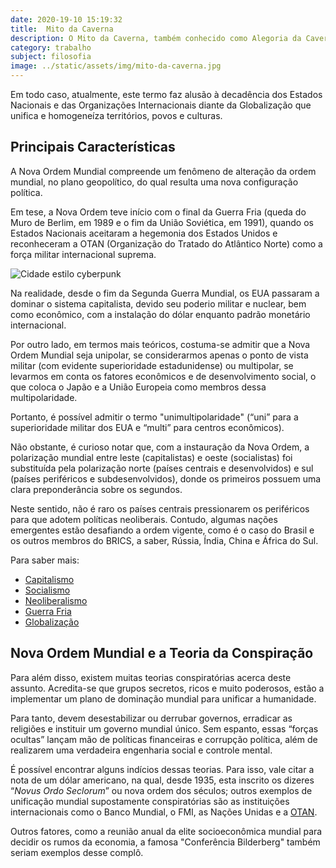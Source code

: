 ```yaml
---
date: 2020-19-10 15:19:32
title:  Mito da Caverna
description: O Mito da Caverna, também conhecido como Alegoria da Caverna, foi escrito por Platão, um dos mais importantes pensadores da história da Filosofia.
category: trabalho
subject: filosofia
image: ../static/assets/img/mito-da-caverna.jpg
---
```


Em todo caso, atualmente, este termo faz alusão à decadência dos 
Estados Nacionais e das Organizações Internacionais diante da 
Globalização que unifica e homogeneíza territórios, povos e culturas.

## Principais Características

A Nova Ordem Mundial compreende um fenômeno de alteração da ordem 
mundial, no plano geopolítico, do qual resulta uma nova configuração 
política.

Em tese, a Nova Ordem teve início com o final da Guerra 
Fria (queda do Muro de Berlim, em 1989 e o fim da União Soviética, em 
1991), quando os Estados Nacionais aceitaram a hegemonia dos Estados 
Unidos e reconheceram a OTAN (Organização do Tratado do Atlântico Norte) como a força militar internacional suprema.

![Cidade estilo cyberpunk](/assets/img/nova-ordem-mundial.jpg)

Na realidade, desde o fim da Segunda Guerra Mundial, os EUA passaram a dominar o sistema 
capitalista, devido seu poderio militar e nuclear, bem como econômico, 
com a instalação do dólar enquanto padrão monetário internacional.

Por outro lado, em termos mais teóricos, costuma-se admitir que a Nova 
Ordem Mundial seja unipolar, se considerarmos apenas o ponto de vista 
militar (com evidente superioridade estadunidense) ou multipolar, se 
levarmos em conta os fatores econômicos e de desenvolvimento social, o 
que coloca o Japão e a União Europeia como membros dessa 
multipolaridade.

Portanto, é possível admitir o termo 
"unimultipolaridade" (“uni” para a superioridade militar dos EUA e 
“multi” para centros econômicos).

Não obstante, é curioso notar 
que, com a instauração da Nova Ordem, a polarização mundial entre leste 
(capitalistas) e oeste (socialistas) foi substituída pela polarização 
norte (países centrais e desenvolvidos) e sul (países periféricos e 
subdesenvolvidos), donde os primeiros possuem uma clara preponderância 
sobre os segundos.

Neste sentido, não é raro os países centrais 
pressionarem os periféricos para que adotem políticas neoliberais. 
Contudo, algumas nações emergentes estão desafiando a ordem vigente, 
como é o caso do Brasil e os outros membros do BRICS, a saber, Rússia, 
Índia, China e África do Sul.

Para saber mais:

- [Capitalismo](https://www.todamateria.com.br/capitalismo/)
- [Socialismo](https://www.todamateria.com.br/socialismo/)
- [Neoliberalismo](https://www.todamateria.com.br/neoliberalismo/)
- [Guerra Fria](https://www.todamateria.com.br/guerra-fria/)
- [Globalização](https://www.todamateria.com.br/globalizacao/)

## Nova Ordem Mundial e a Teoria da Conspiração

Para além disso, existem muitas teorias conspiratórias acerca deste assunto. Acredita-se que grupos secretos, ricos e muito poderosos, estão a 
implementar um plano de dominação mundial para unificar a humanidade.

Para tanto, devem desestabilizar ou derrubar governos, erradicar as 
religiões e instituir um governo mundial único. Sem espanto, essas 
“forças ocultas” lançam mão de políticas financeiras e corrupção 
política, além de realizarem uma verdadeira engenharia social e controle mental.

É possível encontrar alguns indícios dessas teorias. Para isso, vale citar a nota de um dólar americano, na qual, desde 1935, 
esta inscrito os dizeres “*Novus* *Ordo* *Seclorum*” ou nova ordem dos séculos; outros exemplos de unificação mundial 
supostamente conspiratórias são as instituições internacionais como o 
Banco Mundial, o FMI, as Nações Unidas e a [OTAN](https://www.todamateria.com.br/otan-organizacao-do-tratado-do-atlantico-norte/).

Outros fatores, como a reunião anual da elite socioeconômica mundial para 
decidir os rumos da economia, a famosa "Conferência Bilderberg" também 
seriam exemplos desse complô.